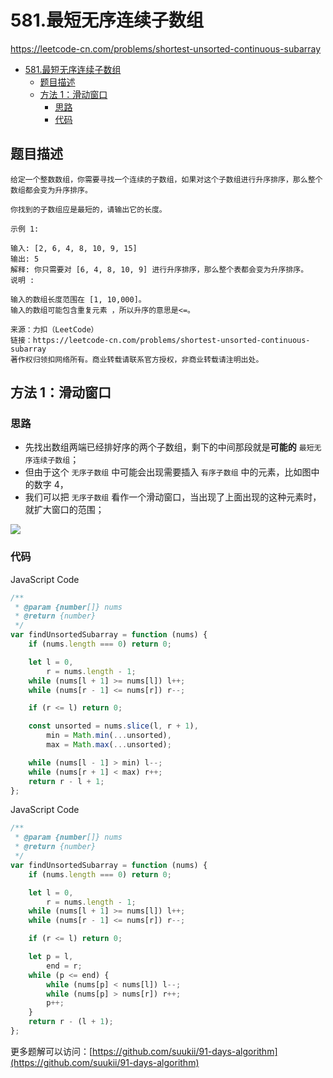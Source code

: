 # 581.最短无序连续子数组

https://leetcode-cn.com/problems/shortest-unsorted-continuous-subarray

- [581.最短无序连续子数组](#581最短无序连续子数组)
  - [题目描述](#题目描述)
  - [方法 1：滑动窗口](#方法-1滑动窗口)
    - [思路](#思路)
    - [代码](#代码)

## 题目描述

```
给定一个整数数组，你需要寻找一个连续的子数组，如果对这个子数组进行升序排序，那么整个数组都会变为升序排序。

你找到的子数组应是最短的，请输出它的长度。

示例 1:

输入: [2, 6, 4, 8, 10, 9, 15]
输出: 5
解释: 你只需要对 [6, 4, 8, 10, 9] 进行升序排序，那么整个表都会变为升序排序。
说明 :

输入的数组长度范围在 [1, 10,000]。
输入的数组可能包含重复元素 ，所以升序的意思是<=。

来源：力扣（LeetCode）
链接：https://leetcode-cn.com/problems/shortest-unsorted-continuous-subarray
著作权归领扣网络所有。商业转载请联系官方授权，非商业转载请注明出处。
```

## 方法 1：滑动窗口

### 思路

-   先找出数组两端已经排好序的两个子数组，剩下的中间那段就是**可能的** `最短无序连续子数组`；
-   但由于这个 `无序子数组` 中可能会出现需要插入 `有序子数组` 中的元素，比如图中的数字 4，
-   我们可以把 `无序子数组` 看作一个滑动窗口，当出现了上面出现的这种元素时，就扩大窗口的范围；

![](https://cdn.jsdelivr.net/gh/suukii/91-days-algorithm/assets/581_0.png)

### 代码

JavaScript Code

```js
/**
 * @param {number[]} nums
 * @return {number}
 */
var findUnsortedSubarray = function (nums) {
    if (nums.length === 0) return 0;

    let l = 0,
        r = nums.length - 1;
    while (nums[l + 1] >= nums[l]) l++;
    while (nums[r - 1] <= nums[r]) r--;

    if (r <= l) return 0;

    const unsorted = nums.slice(l, r + 1),
        min = Math.min(...unsorted),
        max = Math.max(...unsorted);

    while (nums[l - 1] > min) l--;
    while (nums[r + 1] < max) r++;
    return r - l + 1;
};
```

JavaScript Code

```js
/**
 * @param {number[]} nums
 * @return {number}
 */
var findUnsortedSubarray = function (nums) {
    if (nums.length === 0) return 0;

    let l = 0,
        r = nums.length - 1;
    while (nums[l + 1] >= nums[l]) l++;
    while (nums[r - 1] <= nums[r]) r--;

    if (r <= l) return 0;

    let p = l,
        end = r;
    while (p <= end) {
        while (nums[p] < nums[l]) l--;
        while (nums[p] > nums[r]) r++;
        p++;
    }
    return r - (l + 1);
};
```

更多题解可以访问：[https://github.com/suukii/91-days-algorithm](https://github.com/suukii/91-days-algorithm)
